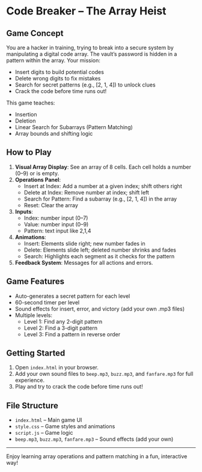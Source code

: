 # Code Breaker – The Array Heist

## Game Concept
You are a hacker in training, trying to break into a secure system by manipulating a digital code array. The vault’s password is hidden in a pattern within the array. Your mission:
- Insert digits to build potential codes
- Delete wrong digits to fix mistakes
- Search for secret patterns (e.g., [2, 1, 4]) to unlock clues
- Crack the code before time runs out!

This game teaches:
- Insertion
- Deletion
- Linear Search for Subarrays (Pattern Matching)
- Array bounds and shifting logic

## How to Play
1. **Visual Array Display**: See an array of 8 cells. Each cell holds a number (0–9) or is empty.
2. **Operations Panel**:
   - Insert at Index: Add a number at a given index; shift others right
   - Delete at Index: Remove number at index; shift left
   - Search for Pattern: Find a subarray (e.g., [2, 1, 4]) in the array
   - Reset: Clear the array
3. **Inputs**:
   - Index: number input (0–7)
   - Value: number input (0–9)
   - Pattern: text input like 2,1,4
4. **Animations**:
   - Insert: Elements slide right; new number fades in
   - Delete: Elements slide left; deleted number shrinks and fades
   - Search: Highlights each segment as it checks for the pattern
5. **Feedback System**: Messages for all actions and errors.

## Game Features
- Auto-generates a secret pattern for each level
- 60-second timer per level
- Sound effects for insert, error, and victory (add your own .mp3 files)
- Multiple levels:
  - Level 1: Find any 2-digit pattern
  - Level 2: Find a 3-digit pattern
  - Level 3: Find a pattern in reverse order

## Getting Started
1. Open `index.html` in your browser.
2. Add your own sound files to `beep.mp3`, `buzz.mp3`, and `fanfare.mp3` for full experience.
3. Play and try to crack the code before time runs out!

## File Structure
- `index.html` – Main game UI
- `style.css` – Game styles and animations
- `script.js` – Game logic
- `beep.mp3`, `buzz.mp3`, `fanfare.mp3` – Sound effects (add your own)

---
Enjoy learning array operations and pattern matching in a fun, interactive way!
